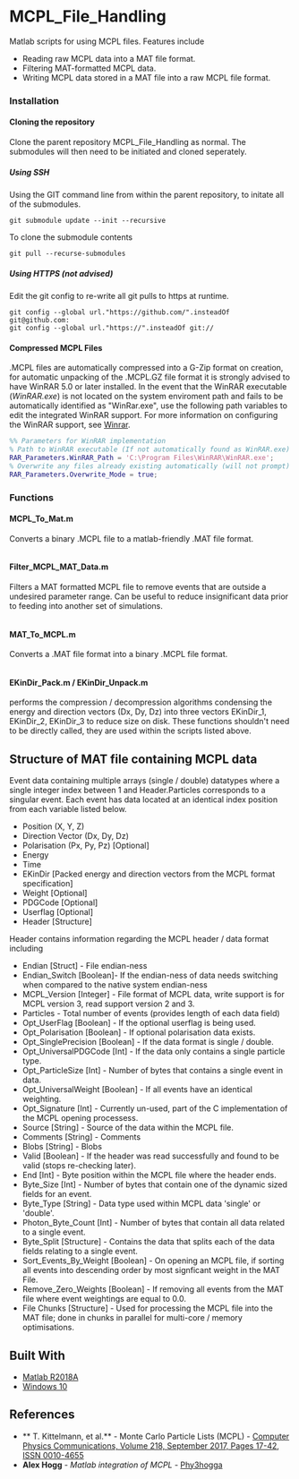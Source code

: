 # MCPL_File_Handling

Matlab scripts for using MCPL files. Features include
* Reading raw MCPL data into a MAT file format.
* Filtering MAT-formatted MCPL data.
* Writing MCPL data stored in a MAT file into a raw MCPL file format.

### Installation
#### Cloning the repository
Clone the parent repository MCPL_File_Handling as normal.
The submodules will then need to be initiated and cloned seperately.
##### Using SSH
Using the GIT command line from within the parent repository, to initate all of the submodules.
```git
git submodule update --init --recursive
```
To clone the submodule contents
```git
git pull --recurse-submodules
```

##### Using HTTPS (not advised)
Edit the git config to re-write all git pulls to https at runtime.
```git
git config --global url."https://github.com/".insteadOf git@github.com:
git config --global url."https://".insteadOf git://
```

#### Compressed MCPL Files
.MCPL files are automatically compressed into a G-Zip format on creation, for automatic unpacking of the <filename>.MCPL.GZ file format it is strongly advised to have WinRAR 5.0 or later installed. In the event that the WinRAR executable (*WinRAR.exe*) is not located on the system enviroment path and fails to be automatically identified as "WinRar.exe", use the following path variables to edit the integrated WinRAR support. For more information on configuring the WinRAR support, see [Winrar](https://github.com/Phy3hogga/WinRAR).
```matlab
%% Parameters for WinRAR implementation
% Path to WinRAR executable (If not automatically found as WinRAR.exe)
RAR_Parameters.WinRAR_Path = 'C:\Program Files\WinRAR\WinRAR.exe';
% Overwrite any files already existing automatically (will not prompt)
RAR_Parameters.Overwrite_Mode = true;
```

### Functions
#### MCPL_To_Mat.m
Converts a binary .MCPL file to a matlab-friendly .MAT file format.

```matlab

```
#### Filter_MCPL_MAT_Data.m
Filters a MAT formatted MCPL file to remove events that are outside a undesired parameter range. Can be useful to reduce insignificant data prior to feeding into another set of simulations.
```matlab

```

#### MAT_To_MCPL.m
Converts a .MAT file format into a binary .MCPL file format.
```matlab

```

#### EKinDir_Pack.m / EKinDir_Unpack.m
performs the compression / decompression algorithms condensing the energy and direction vectors (Dx, Dy, Dz) into three vectors EKinDir_1, EKinDir_2, EKinDir_3 to reduce size on disk. These functions shouldn't need to be directly called, they are used within the scripts listed above.

## Structure of MAT file containing MCPL data
Event data containing multiple arrays (single / double) datatypes where a single integer index between 1 and Header.Particles corresponds to a singular event. Each event has data located at an identical index position from each variable listed below. 
* Position (X, Y, Z)
* Direction Vector (Dx, Dy, Dz)
* Polarisation (Px, Py, Pz) [Optional]
* Energy
* Time
* EKinDir [Packed energy and direction vectors from the MCPL format specification]
* Weight [Optional]
* PDGCode [Optional]
* Userflag [Optional]
* Header [Structure]

Header contains information regarding the MCPL header / data format including
* Endian [Struct] - File endian-ness
* Endian_Switch [Boolean]- If the endian-ness of data needs switching when compared to the native system endian-ness
* MCPL_Version [Integer] - File format of MCPL data, write support is for MCPL version 3, read support version 2 and 3.
* Particles - Total number of events (provides length of each data field)
* Opt_UserFlag [Boolean] - If the optional userflag is being used.
* Opt_Polarisation [Boolean] - If optional polarisation data exists.
* Opt_SinglePrecision [Boolean] - If the data format is single / double.
* Opt_UniversalPDGCode [Int] - If the data only contains a single particle type.
* Opt_ParticleSize [Int] - Number of bytes that contains a single event in data.
* Opt_UniversalWeight [Boolean] - If all events have an identical weighting.
* Opt_Signature [Int] - Currently un-used, part of the C implementation of the MCPL opening processess.
* Source [String] - Source of the data within the MCPL file.
* Comments [String] - Comments
* Blobs [String] - Blobs
* Valid [Boolean] - If the header was read successfully and found to be valid (stops re-checking later).
* End [Int] - Byte position within the MCPL file where the header ends.
* Byte_Size [Int] - Number of bytes that contain one of the dynamic sized fields for an event.
* Byte_Type [String] - Data type used within MCPL data 'single' or 'double'.
* Photon_Byte_Count [Int] - Number of bytes that contain all data related to a single event.
* Byte_Split [Structure] - Contains the data that splits each of the data fields relating to a single event.
* Sort_Events_By_Weight [Boolean] - On opening an MCPL file, if sorting all events into descending order by most signficant weight in the MAT File.
* Remove_Zero_Weights [Boolean] - If removing all events from the MAT file where event weightings are equal to 0.0.
* File Chunks [Structure] - Used for processing the MCPL file into the MAT file; done in chunks in parallel for multi-core / memory optimisations. 

## Built With

* [Matlab R2018A](https://www.mathworks.com/products/matlab.html)
* [Windows 10](https://www.microsoft.com/en-gb/software-download/windows10)

## References
* ** T. Kittelmann, et al.** - Monte Carlo Particle Lists (MCPL) - [Computer Physics Communications, Volume 218, September 2017, Pages 17-42, ISSN 0010-4655](https://doi.org/10.1016/j.cpc.2017.04.012)
* **Alex Hogg** - *Matlab integration of MCPL* - [Phy3hogga](https://github.com/Phy3hogga)
